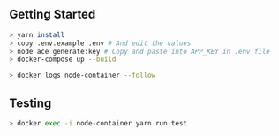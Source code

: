 ## Getting Started

```bash
> yarn install
> copy .env.example .env # And edit the values
> node ace generate:key # Copy and paste into APP_KEY in .env file
> docker-compose up --build
```

```bash
> docker logs node-container --follow
```

## Testing

```bash
> docker exec -i node-container yarn run test
```
